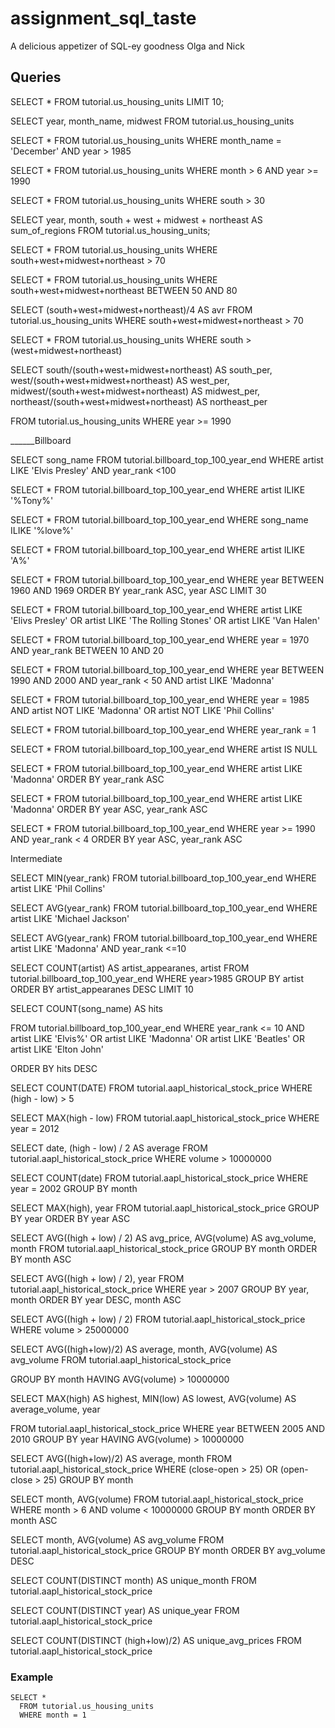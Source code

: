 # assignment_sql_taste
A delicious appetizer of SQL-ey goodness
Olga and Nick


## Queries

SELECT *
FROM tutorial.us_housing_units
LIMIT 10;

SELECT year,
       month_name,
       midwest
FROM tutorial.us_housing_units

SELECT *
FROM tutorial.us_housing_units
WHERE month_name = 'December' AND year > 1985

SELECT *
FROM tutorial.us_housing_units
WHERE month > 6 AND year >= 1990

SELECT *
FROM tutorial.us_housing_units
WHERE south > 30

SELECT year,
       month,
       south + west + midwest + northeast AS sum_of_regions
FROM tutorial.us_housing_units;

SELECT *
  FROM tutorial.us_housing_units
  WHERE south+west+midwest+northeast > 70

SELECT *
  FROM tutorial.us_housing_units
  WHERE south+west+midwest+northeast BETWEEN 50 AND 80

SELECT (south+west+midwest+northeast)/4 AS avr
  FROM tutorial.us_housing_units
  WHERE south+west+midwest+northeast > 70
 
SELECT *
FROM tutorial.us_housing_units
WHERE south > (west+midwest+northeast) 

SELECT south/(south+west+midwest+northeast) AS south_per,
      west/(south+west+midwest+northeast) AS west_per,
      midwest/(south+west+midwest+northeast) AS midwest_per,
      northeast/(south+west+midwest+northeast) AS northeast_per

FROM tutorial.us_housing_units
WHERE year >= 1990

______Billboard




SELECT song_name
FROM tutorial.billboard_top_100_year_end
WHERE artist LIKE 'Elvis Presley' AND year_rank <100

SELECT *
FROM tutorial.billboard_top_100_year_end
WHERE artist ILIKE '%Tony%'

SELECT *
FROM tutorial.billboard_top_100_year_end
WHERE song_name ILIKE '%love%'

SELECT *
FROM tutorial.billboard_top_100_year_end
WHERE artist ILIKE 'A%'

SELECT *
FROM tutorial.billboard_top_100_year_end
WHERE year BETWEEN 1960 AND 1969
ORDER BY year_rank ASC, year ASC
LIMIT 30

SELECT *
FROM tutorial.billboard_top_100_year_end
WHERE artist LIKE 'Elivs Presley' OR artist LIKE 'The Rolling Stones' OR artist LIKE 'Van Halen'

SELECT *
FROM tutorial.billboard_top_100_year_end
WHERE year = 1970 AND year_rank BETWEEN 10 AND 20

SELECT *
FROM tutorial.billboard_top_100_year_end
WHERE year BETWEEN 1990 AND 2000 AND year_rank < 50 AND artist LIKE 'Madonna'

SELECT *
FROM tutorial.billboard_top_100_year_end
WHERE year = 1985 AND artist NOT LIKE 'Madonna' OR artist NOT LIKE 'Phil Collins'

SELECT *
FROM tutorial.billboard_top_100_year_end
WHERE year_rank = 1

SELECT *
FROM tutorial.billboard_top_100_year_end
WHERE artist IS NULL

SELECT *
FROM tutorial.billboard_top_100_year_end
WHERE artist LIKE 'Madonna'
ORDER BY year_rank ASC

SELECT *
FROM tutorial.billboard_top_100_year_end
WHERE artist LIKE 'Madonna'
ORDER BY year ASC, year_rank ASC

SELECT *
FROM tutorial.billboard_top_100_year_end
WHERE year >= 1990 AND year_rank < 4
ORDER BY year ASC, year_rank ASC


Intermediate


SELECT MIN(year_rank)
FROM tutorial.billboard_top_100_year_end
WHERE artist LIKE 'Phil Collins'


SELECT AVG(year_rank)
FROM tutorial.billboard_top_100_year_end
WHERE artist LIKE 'Michael Jackson'

SELECT AVG(year_rank)
FROM tutorial.billboard_top_100_year_end
WHERE artist LIKE 'Madonna' AND year_rank <=10

SELECT COUNT(artist) AS artist_appearanes,
        artist
FROM tutorial.billboard_top_100_year_end
WHERE year>1985
GROUP BY artist
ORDER BY artist_appearanes DESC
LIMIT 10

SELECT COUNT(song_name) AS hits

FROM tutorial.billboard_top_100_year_end
WHERE year_rank <= 10 AND artist LIKE 'Elvis%'
    OR artist LIKE 'Madonna' 
      OR artist LIKE 'Beatles' 
      OR artist LIKE 'Elton John' 

ORDER BY hits DESC

SELECT COUNT(DATE)
FROM tutorial.aapl_historical_stock_price
WHERE (high - low) > 5

SELECT MAX(high - low)
FROM tutorial.aapl_historical_stock_price
WHERE year = 2012

SELECT date,
       (high - low) / 2 AS average
FROM tutorial.aapl_historical_stock_price
WHERE volume > 10000000

SELECT COUNT(date)
FROM tutorial.aapl_historical_stock_price
WHERE year = 2002
GROUP BY month

SELECT MAX(high),
       year
FROM tutorial.aapl_historical_stock_price
GROUP BY year
ORDER BY year ASC

SELECT AVG((high + low) / 2) AS avg_price,
       AVG(volume) AS avg_volume,
       month
FROM tutorial.aapl_historical_stock_price
GROUP BY month
ORDER BY month ASC

SELECT AVG((high + low) / 2),
       year
FROM tutorial.aapl_historical_stock_price
WHERE year > 2007
GROUP BY year, month
ORDER BY year DESC, month ASC

SELECT AVG((high + low) / 2)
FROM tutorial.aapl_historical_stock_price
WHERE volume > 25000000


SELECT AVG((high+low)/2) AS average,
      month,
      AVG(volume) AS avg_volume
FROM tutorial.aapl_historical_stock_price

GROUP BY month
HAVING AVG(volume) > 10000000

SELECT       MAX(high) AS highest,
      MIN(low) AS lowest,
      AVG(volume) AS average_volume,
      year

FROM tutorial.aapl_historical_stock_price
WHERE year BETWEEN 2005 AND 2010
GROUP BY year
HAVING AVG(volume) > 10000000

SELECT  AVG((high+low)/2) AS average,
        month
FROM tutorial.aapl_historical_stock_price
WHERE (close-open > 25) OR (open-close > 25)
GROUP BY month

SELECT  month, AVG(volume)
FROM tutorial.aapl_historical_stock_price
WHERE month > 6 AND volume < 10000000
GROUP BY month 
ORDER BY month ASC


SELECT  month, 
        AVG(volume) AS avg_volume
FROM tutorial.aapl_historical_stock_price
GROUP BY month 
ORDER BY avg_volume DESC

SELECT  COUNT(DISTINCT month) AS unique_month
FROM tutorial.aapl_historical_stock_price
 
SELECT  COUNT(DISTINCT year) AS unique_year
FROM tutorial.aapl_historical_stock_price

SELECT  COUNT(DISTINCT (high+low)/2) AS unique_avg_prices
FROM tutorial.aapl_historical_stock_price


### Example

```
SELECT *
  FROM tutorial.us_housing_units
  WHERE month = 1
```
